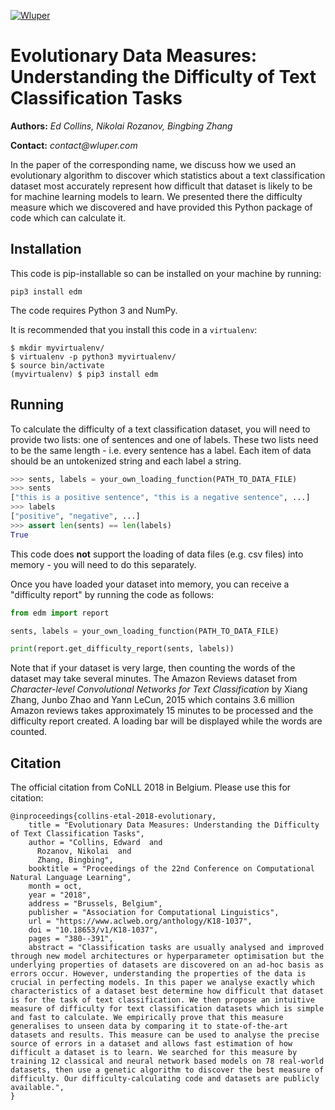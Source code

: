 [![Wluper](https://wluper.com/content/themes/main/static/gfx/wluperlogo.png)](https://wluper.com/)     

# Evolutionary Data Measures: Understanding the Difficulty of Text Classification Tasks

**Authors:** _Ed Collins, Nikolai Rozanov, Bingbing Zhang_

**Contact:** _contact@wluper.com_

In the paper of the corresponding name, we discuss how we used an evolutionary algorithm to discover which statistics about a text classification dataset most accurately represent how difficult that dataset is likely to be for machine learning models to learn. We presented there the difficulty measure which we discovered and have provided this Python package of code which can calculate it.

## Installation

This code is pip-installable so can be installed on your machine by running:

`pip3 install edm`

The code requires Python 3 and NumPy.

It is recommended that you install this code in a `virtualenv`:

```commandline
$ mkdir myvirtualenv/
$ virtualenv -p python3 myvirtualenv/
$ source bin/activate
(myvirtualenv) $ pip3 install edm
```

## Running

To calculate the difficulty of a text classification dataset, you will need to provide two lists: one of sentences and one of labels. These two lists need to be the same length - i.e. every sentence has a label. Each item of data should be an untokenized string and each label a string.

```python
>>> sents, labels = your_own_loading_function(PATH_TO_DATA_FILE)
>>> sents
["this is a positive sentence", "this is a negative sentence", ...]
>>> labels
["positive", "negative", ...]
>>> assert len(sents) == len(labels)
True
```

This code does **not** support the loading of data files (e.g. csv files) into memory - you will need to do this separately.

Once you have loaded your dataset into memory, you can receive a "difficulty report" by running the code as follows:

```python
from edm import report

sents, labels = your_own_loading_function(PATH_TO_DATA_FILE)

print(report.get_difficulty_report(sents, labels))
```

Note that if your dataset is very large, then counting the words of the dataset may take several minutes. The Amazon Reviews dataset from _Character-level Convolutional Networks for Text
Classification_ by Xiang Zhang, Junbo Zhao and Yann LeCun, 2015 which contains 3.6 million Amazon reviews takes approximately 15 minutes to be processed and the difficulty report created. A loading bar will be displayed while the words are counted.

## Citation

The official citation from CoNLL 2018 in Belgium. Please use this for citation:
```
@inproceedings{collins-etal-2018-evolutionary,
    title = "Evolutionary Data Measures: Understanding the Difficulty of Text Classification Tasks",
    author = "Collins, Edward  and
      Rozanov, Nikolai  and
      Zhang, Bingbing",
    booktitle = "Proceedings of the 22nd Conference on Computational Natural Language Learning",
    month = oct,
    year = "2018",
    address = "Brussels, Belgium",
    publisher = "Association for Computational Linguistics",
    url = "https://www.aclweb.org/anthology/K18-1037",
    doi = "10.18653/v1/K18-1037",
    pages = "380--391",
    abstract = "Classification tasks are usually analysed and improved through new model architectures or hyperparameter optimisation but the underlying properties of datasets are discovered on an ad-hoc basis as errors occur. However, understanding the properties of the data is crucial in perfecting models. In this paper we analyse exactly which characteristics of a dataset best determine how difficult that dataset is for the task of text classification. We then propose an intuitive measure of difficulty for text classification datasets which is simple and fast to calculate. We empirically prove that this measure generalises to unseen data by comparing it to state-of-the-art datasets and results. This measure can be used to analyse the precise source of errors in a dataset and allows fast estimation of how difficult a dataset is to learn. We searched for this measure by training 12 classical and neural network based models on 78 real-world datasets, then use a genetic algorithm to discover the best measure of difficulty. Our difficulty-calculating code and datasets are publicly available.",
}
```
